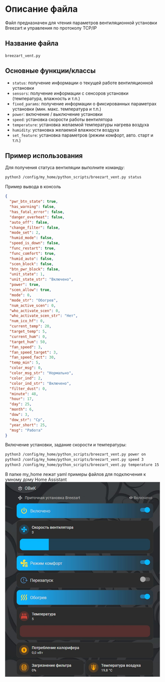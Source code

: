 # Описание файла
Файл предназначен для чтения параметров вентиляционной установки Breezart и управления по протоколу TCP/IP 

## Название файла
`breezart_vent.py`

## Основные функции/классы
- `status`: получение информации о текущей работе вентиляционной установки
- `sensors`: получение информации с сенсоров установки (температура, влажность и т.п.)
- `fixed_params`: получение информации о фиксированных параметрах установки (мин. макс. температура и т.п.)
- `power`: включение / выключение установки
- `speed`: установка скорости работы вентилятора
- `temperature`: установка желаемой температуры нагрева воздуха
- `humidity`: установка желаемой влажности воздуха
- `set_feature`: установка параметров (режим комфорт, авто. старт и т.п.)

## Пример использования
Для получения статуса вентиляции выполните команду:
```bash
python3 /config/my_home/python_scripts/breezart_vent.py status
```
Пример вывода в консоль
```json
{
  "pwr_btn_state": true,
  "has_warning": false,
  "has_fatal_error": false,
  "danger_overheat": false,
  "auto_off": false,
  "change_filter": false,
  "mode_set": 2,
  "humid_mode": false,
  "speed_is_down": false,
  "func_restart": true,
  "func_comfort": true,
  "humid_auto": false,
  "scen_block": false,
  "btn_pwr_block": false,
  "unit_state": 1,
  "unit_state_str": "Включено",
  "power": true,
  "scen_allow": true,
  "mode": 0,
  "mode_str": "Обогрев",
  "num_active_scen": 0,
  "who_activate_scen": 0,
  "who_activate_scen_str": "Нет",
  "num_ico_hf": 0,
  "current_temp": 20,
  "target_temp": 5,
  "current_hum": 0,
  "target_hum": 50,
  "fan_speed": 3,
  "fan_speed_target": 3,
  "fan_speed_fact": 30,
  "temp_min": 5,
  "color_msg": 0,
  "color_msg_str": "Нормально",
  "color_ind": 2,
  "color_ind_str": "Включено",
  "filter_dust": 0,
  "minute": 48,
  "hour": 17,
  "day": 25,
  "month": 6,
  "dow": 3,
  "dow_str": "Ср",
  "year_short": 25,
  "msg": "Работа"
}
```
Включение установки, задание скорости и температуры:
```bash
python3 /config/my_home/python_scripts/breezart_vent.py power on
python3 /config/my_home/python_scripts/breezart_vent.py speed 3
python3 /config/my_home/python_scripts/breezart_vent.py temperature 15
```
В папке my_home лежат yaml примеры файлов для подключения к умному дому Home Assistant
![пример](screen/breezart_screen_ha.jpg)